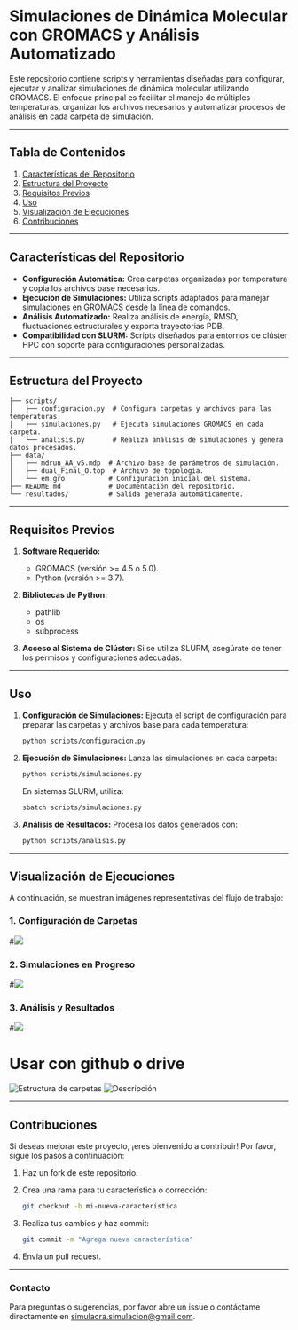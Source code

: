 
# Simulaciones de Dinámica Molecular con GROMACS y Análisis Automatizado

Este repositorio contiene scripts y herramientas diseñadas para configurar, ejecutar y analizar simulaciones de dinámica molecular utilizando GROMACS. El enfoque principal es facilitar el manejo de múltiples temperaturas, organizar los archivos necesarios y automatizar procesos de análisis en cada carpeta de simulación.

---

## Tabla de Contenidos

1. [Características del Repositorio](#caracteristicas-del-repositorio)
2. [Estructura del Proyecto](#estructura-del-proyecto)
3. [Requisitos Previos](#requisitos-previos)
4. [Uso](#uso)
5. [Visualización de Ejecuciones](#visualizacion-de-ejecuciones)
6. [Contribuciones](#contribuciones)

---

## Características del Repositorio

- **Configuración Automática:** Crea carpetas organizadas por temperatura y copia los archivos base necesarios.
- **Ejecución de Simulaciones:** Utiliza scripts adaptados para manejar simulaciones en GROMACS desde la línea de comandos.
- **Análisis Automatizado:** Realiza análisis de energía, RMSD, fluctuaciones estructurales y exporta trayectorias PDB.
- **Compatibilidad con SLURM:** Scripts diseñados para entornos de clúster HPC con soporte para configuraciones personalizadas.

---

## Estructura del Proyecto

```
├── scripts/
│   ├── configuracion.py  # Configura carpetas y archivos para las temperaturas.
│   ├── simulaciones.py   # Ejecuta simulaciones GROMACS en cada carpeta.
│   └── analisis.py       # Realiza análisis de simulaciones y genera datos procesados.
├── data/
│   ├── mdrun_AA_v5.mdp  # Archivo base de parámetros de simulación.
│   ├── dual_Final_O.top  # Archivo de topología.
│   └── em.gro           # Configuración inicial del sistema.
├── README.md            # Documentación del repositorio.
└── resultados/          # Salida generada automáticamente.
```

---

## Requisitos Previos

1. **Software Requerido:**
   - GROMACS (versión >= 4.5 o 5.0).
   - Python (versión >= 3.7).
2. **Bibliotecas de Python:**
   - pathlib
   - os
   - subprocess

3. **Acceso al Sistema de Clúster:** Si se utiliza SLURM, asegúrate de tener los permisos y configuraciones adecuadas.

---

## Uso

1. **Configuración de Simulaciones:**
   Ejecuta el script de configuración para preparar las carpetas y archivos base para cada temperatura:

   ```bash
   python scripts/configuracion.py
   ```

2. **Ejecución de Simulaciones:**
   Lanza las simulaciones en cada carpeta:

   ```bash
   python scripts/simulaciones.py
   ```

   En sistemas SLURM, utiliza:

   ```bash
   sbatch scripts/simulaciones.py
   ```

3. **Análisis de Resultados:**
   Procesa los datos generados con:

   ```bash
   python scripts/analisis.py
   ```

---

## Visualización de Ejecuciones

A continuación, se muestran imágenes representativas del flujo de trabajo:

### 1. Configuración de Carpetas
#![](https://via.placeholder.com/800x400.png?text=Estructura+de+Carpetas+por+Temperatura)

### 2. Simulaciones en Progreso
#![](https://via.placeholder.com/800x400.png?text=Ejecuci%C3%B3n+de+Simulaciones+en+GROMACS)

### 3. Análisis y Resultados
#![](https://via.placeholder.com/800x400.png?text=An%C3%A1lisis+Automatizado+de+Trayectorias)

# Usar con github o drive 
![Estructura de carpetas](https://github.com/tu-usuario/tu-repo/ruta-a-la-imagen.png)
![Descripción](https://drive.google.com/uc?export=view&id=ID_DEL_ARCHIVO)

---

## Contribuciones

Si deseas mejorar este proyecto, ¡eres bienvenido a contribuir! Por favor, sigue los pasos a continuación:

1. Haz un fork de este repositorio.
2. Crea una rama para tu característica o corrección:

   ```bash
   git checkout -b mi-nueva-caracteristica
   ```

3. Realiza tus cambios y haz commit:

   ```bash
   git commit -m "Agrega nueva característica"
   ```

4. Envía un pull request.

---

### Contacto
Para preguntas o sugerencias, por favor abre un issue o contáctame directamente en [simulacra.simulacion@gmail.com](mailto:simulacra.simulacion@gmail.com).
